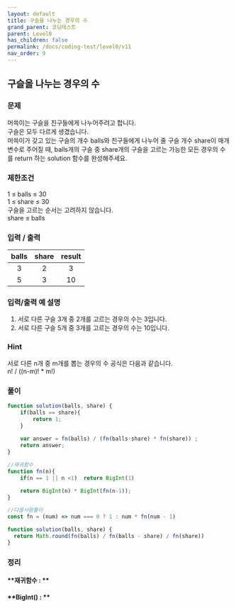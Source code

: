 ```yaml
---
layout: default
title: 구슬을 나누는 경우의 수
grand_parent: 코딩테스트
parent: Level0
has_children: false
permalink: /docs/coding-test/level0/v11
nav_order: 9
---
```



## **구슬을 나누는 경우의 수** 

### **문제** 

머쓱이는 구슬을 친구들에게 나누어주려고 합니다.  
구슬은 모두 다르게 생겼습니다.  
머쓱이가 갖고 있는 구슬의 개수 balls와 친구들에게 나누어 줄 구슬 개수 share이 매개변수로 주어질 때, balls개의 구슬 중 share개의 구슬을 고르는 가능한 모든 경우의 수를 return 하는 solution 함수를 완성해주세요.

### **제한조건**

1 ≤ balls ≤ 30  
1 ≤ share ≤ 30  
구슬을 고르는 순서는 고려하지 않습니다.  
share ≤ balls  

### **입력 / 출력**

|balls       |share          |result      |    
|:----------:|:-------------:|:----------:|
|3           |2              |3           |
|5           |3              |10          |

### **입력/출력 예 설명**
1. 서로 다른 구슬 3개 중 2개를 고르는 경우의 수는 3입니다.  
2. 서로 다른 구슬 5개 중 3개를 고르는 경우의 수는 10입니다.


### **Hint**
서로 다른 n개 중 m개를 뽑는 경우의 수 공식은 다음과 같습니다.  
n! / ((n-m)! * m!)



### **풀이**

```js
function solution(balls, share) {
    if(balls == share){
        return 1;
    }
    
    var answer = fn(balls) / (fn(balls-share) * fn(share)) ;
    return answer;
}

//재귀함수
function fn(n){
    if(n == 1 || n <1)  return BigInt(1)

    return BigInt(n) * BigInt(fn(n-1));
}
```


```js
//다륺사람풀이
const fn = (num) => num === 0 ? 1 : num * fn(num - 1)

function solution(balls, share) {
  return Math.round(fn(balls) / fn(balls - share) / fn(share))
}

```



### **정리**

#### **재귀함수 : **
#### **BigInt() : **